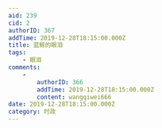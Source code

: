 ```yaml
---
aid: 239
cid: 2
authorID: 367
addTime: 2019-12-28T18:15:00.000Z
title: 蓝鲸的眼泪
tags:
    - 眼泪
comments:
    -
        authorID: 366
        addTime: 2019-12-28T18:15:00.000Z
        content: wangqiwei666
date: 2019-12-28T18:15:00.000Z
category: 时政
---
```



